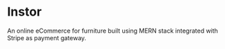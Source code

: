 # Instor
 An online eCommerce for furniture built using MERN stack integrated with Stripe as payment gateway.
